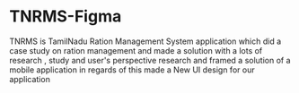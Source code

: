 # TNRMS-Figma
TNRMS is TamilNadu Ration Management System application which did a case study on ration management and made a solution with a lots of research , study and user's perspective research and framed a solution of a mobile application in regards of this made a New UI design for our application
